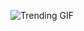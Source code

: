 ![Trending GIF](https://media4.giphy.com/media/v1.Y2lkPThiYjIxNzcyYXN1dHFqbmE4azU0cWliMHp0ajRnYzIyYmJnczZoeWQ2dnc4NDJuZiZlcD12MV9naWZzX3NlYXJjaCZjdD1n/MT5UUV1d4CXE2A37Dg/giphy.gif)
